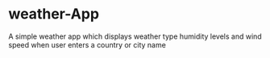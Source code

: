 # weather-App
A simple weather app which displays weather type humidity levels and wind speed when user enters a country or city name 
